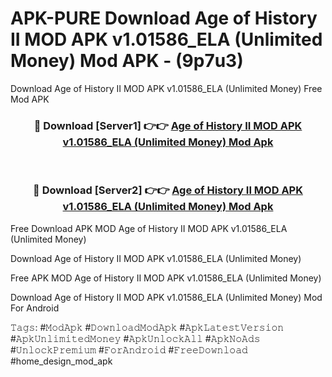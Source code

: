 # APK-PURE Download Age of History II MOD APK v1.01586_ELA (Unlimited Money) Mod APK - (9p7u3)
Download Age of History II MOD APK v1.01586_ELA (Unlimited Money) Free Mod APK

<div align="center">
<h3>🔴 Download [Server1] 👉👉 <a href="https://apk-comot.site?title=Age_of_History_II_MOD_APK_v1.01586_ELA_(Unlimited_Money)">Age of History II MOD APK v1.01586_ELA (Unlimited Money) Mod Apk</a></h3><br>

<h3>🔴 Download [Server2] 👉👉 <a href="https://apk-comot.site?title=Age_of_History_II_MOD_APK_v1.01586_ELA_(Unlimited_Money)">Age of History II MOD APK v1.01586_ELA (Unlimited Money) Mod Apk</a></h3>
</div>


Free Download APK MOD Age of History II MOD APK v1.01586_ELA (Unlimited Money)

Download Age of History II MOD APK v1.01586_ELA (Unlimited Money) 

Free APK MOD Age of History II MOD APK v1.01586_ELA (Unlimited Money) 

Download Age of History II MOD APK v1.01586_ELA (Unlimited Money) Mod For Android

𝚃𝚊𝚐𝚜: #𝙼𝚘𝚍𝙰𝚙𝚔 #𝙳𝚘𝚠𝚗𝚕𝚘𝚊𝚍𝙼𝚘𝚍𝙰𝚙𝚔 #𝙰𝚙𝚔𝙻𝚊𝚝𝚎𝚜𝚝𝚅𝚎𝚛𝚜𝚒𝚘𝚗 #𝙰𝚙𝚔𝚄𝚗𝚕𝚒𝚖𝚒𝚝𝚎𝚍𝙼𝚘𝚗𝚎𝚢 #𝙰𝚙𝚔𝚄𝚗𝚕𝚘𝚌𝚔𝙰𝚕𝚕 #𝙰𝚙𝚔𝙽𝚘𝙰𝚍𝚜 #𝚄𝚗𝚕𝚘𝚌𝚔𝙿𝚛𝚎𝚖𝚒𝚞𝚖 #𝙵𝚘𝚛𝙰𝚗𝚍𝚛𝚘𝚒𝚍 #𝙵𝚛𝚎𝚎𝙳𝚘𝚠𝚗𝚕𝚘𝚊𝚍 #home_design_mod_apk
